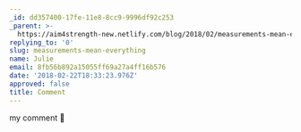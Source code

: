 ```yaml
---
_id: dd357400-17fe-11e8-8cc9-9996df92c253
_parent: >-
  https://aim4strength-new.netlify.com/blog/2018/02/measurements-mean-everything/
replying_to: '0'
slug: measurements-mean-everything
name: Julie
email: 8fb56b892a15055ff69a27a4ff16b576
date: '2018-02-22T18:33:23.976Z'
approved: false
title: Comment
---
```

my comment :wave:
